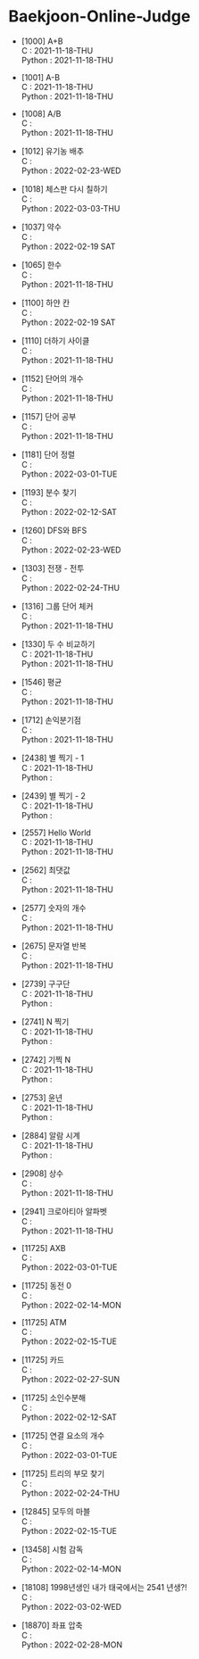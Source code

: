 # Baekjoon-Online-Judge

- [1000] A+B  
    C : 2021-11-18-THU  
    Python : 2021-11-18-THU  

- [1001] A-B  
    C : 2021-11-18-THU  
    Python : 2021-11-18-THU  

- [1008] A/B  
    C :  
    Python : 2021-11-18-THU  

- [1012] 유기농 배추  
    C :  
    Python : 2022-02-23-WED  

- [1018] 체스판 다시 칠하기  
    C :  
    Python : 2022-03-03-THU  

- [1037] 약수  
    C :  
    Python : 2022-02-19 SAT  

- [1065] 한수  
    C :  
    Python : 2021-11-18-THU  

- [1100] 하얀 칸  
    C :  
    Python : 2022-02-19 SAT  

- [1110] 더하기 사이클  
    C :  
    Python : 2021-11-18-THU  

- [1152] 단어의 개수  
    C :  
    Python : 2021-11-18-THU  

- [1157] 단어 공부  
    C :  
    Python : 2021-11-18-THU  

- [1181] 단어 정렬  
    C :  
    Python : 2022-03-01-TUE  

- [1193] 분수 찾기  
    C :  
    Python : 2022-02-12-SAT   

- [1260] DFS와 BFS  
    C :  
    Python : 2022-02-23-WED   

- [1303] 전쟁 - 전투  
    C :  
    Python : 2022-02-24-THU   

- [1316] 그룹 단어 체커  
    C :  
    Python : 2021-11-18-THU  

- [1330] 두 수 비교하기  
    C : 2021-11-18-THU  
    Python : 2021-11-18-THU  

- [1546] 평균  
    C :  
    Python : 2021-11-18-THU  

- [1712] 손익분기점  
    C :  
    Python : 2021-11-18-THU  

- [2438] 별 찍기 - 1  
    C : 2021-11-18-THU  
    Python :  

- [2439] 별 찍기 - 2  
    C : 2021-11-18-THU  
    Python :  

- [2557] Hello World  
    C : 2021-11-18-THU  
    Python : 2021-11-18-THU  

- [2562] 최댓값  
    C :  
    Python : 2021-11-18-THU  

- [2577] 숫자의 개수  
    C :  
    Python : 2021-11-18-THU  

- [2675] 문자열 반복  
    C :  
    Python : 2021-11-18-THU  

- [2739] 구구단  
    C : 2021-11-18-THU  
    Python :  

- [2741] N 찍기  
    C : 2021-11-18-THU  
    Python :  

- [2742] 기찍 N  
    C : 2021-11-18-THU  
    Python :  

- [2753] 윤년  
    C : 2021-11-18-THU  
    Python :  

- [2884] 알람 시계  
    C : 2021-11-18-THU  
    Python :  

- [2908] 상수  
    C :  
    Python : 2021-11-18-THU  

- [2941] 크로아티아 알파벳  
    C :  
    Python : 2021-11-18-THU  

- [11725] AXB  
    C :  
    Python : 2022-03-01-TUE  

- [11725] 동전 0  
    C :  
    Python : 2022-02-14-MON  

- [11725] ATM  
    C :  
    Python : 2022-02-15-TUE  

- [11725] 카드  
    C :  
    Python : 2022-02-27-SUN  

- [11725] 소인수분해  
    C :  
    Python : 2022-02-12-SAT  

- [11725] 연결 요소의 개수  
    C :  
    Python : 2022-03-01-TUE  

- [11725] 트리의 부모 찾기  
    C :  
    Python : 2022-02-24-THU  

- [12845] 모두의 마블  
    C :  
    Python : 2022-02-15-TUE  

- [13458] 시험 감독  
    C :  
    Python : 2022-02-14-MON  

- [18108] 1998년생인 내가 태국에서는 2541 년생?!  
    C :  
    Python : 2022-03-02-WED  

- [18870] 좌표 압축  
    C :  
    Python : 2022-02-28-MON  
